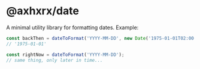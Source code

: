 # @axhxrx/date

A minimal utility library for formatting dates. Example:

```ts 
const backThen = dateToFormat('YYYY-MM-DD', new Date('1975-01-01T02:00:00Z'));
// '1975-01-01'

const rightNow = dateToFormat('YYYY-MM-DD');
// same thing, only later in time...
```

